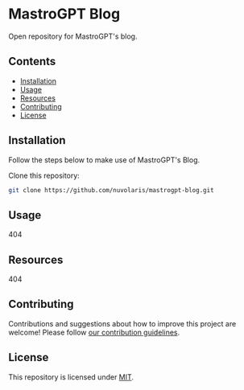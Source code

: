 # MastroGPT Blog
Open repository for MastroGPT's blog.

## Contents
- [Installation](#installation)
- [Usage](#usage)
- [Resources](#resources)
- [Contributing](#contributing)
- [License](#license)

## Installation
Follow the steps below to make use of MastroGPT's Blog.

Clone this repository:
```bash
git clone https://github.com/nuvolaris/mastrogpt-blog.git
```

## Usage
404

## Resources
404

## Contributing
Contributions and suggestions about how to improve this project are welcome!
Please follow [our contribution guidelines](https://github.com/nuvolaris/mastrogpt-blog/blob/main/CONTRIBUTING.md).

## License  
This repository is licensed under [MIT](https://github.com/nuvolaris/mastrogpt-blog/blob/main/LICENSE).
